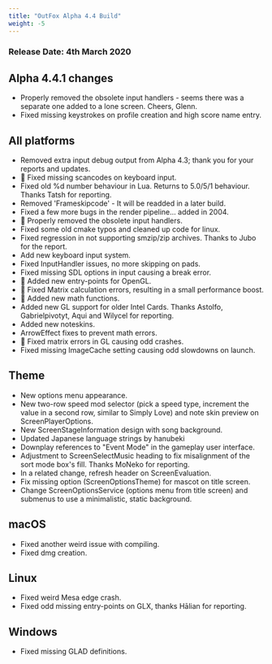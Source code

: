```yaml
---
title: "OutFox Alpha 4.4 Build"
weight: -5
---
```

### Release Date: 4th March 2020

Alpha 4.4.1 changes
-------------------

*   Properly removed the obsolete input handlers - seems there was a separate one added to a lone screen. Cheers, Glenn.
*   Fixed missing keystrokes on profile creation and high score name entry.

All platforms
-------------

*   Removed extra input debug output from Alpha 4.3; thank you for your reports and updates.
*   🐲 Fixed missing scancodes on keyboard input.
*   Fixed old %d number behaviour in Lua. Returns to 5.0/5/1 behaviour. Thanks Tatsh for reporting.
*   Removed 'Frameskipcode' - It will be readded in a later build.
*   Fixed a few more bugs in the render pipeline... added in 2004.
*   🐲 Properly removed the obsolete input handlers.
*   Fixed some old cmake typos and cleaned up code for linux.
*   Fixed regression in not supporting smzip/zip archives. Thanks to Jubo for the report.
*   Add new keyboard input system.
*   Fixed InputHandler issues, no more skipping on pads.
*   Fixed missing SDL options in input causing a break error.
*   🐲 Added new entry-points for OpenGL.
*   🐲 Fixed Matrix calculation errors, resulting in a small performance boost.
*   🐲 Added new math functions.
*   Added new GL support for older Intel Cards. Thanks Astolfo, Gabrielpivotyt, Aqui and Wilycel for reporting.
*   Added new noteskins.
*   ArrowEffect fixes to prevent math errors.
*   🐲 Fixed matrix errors in GL causing odd crashes.
*   Fixed missing ImageCache setting causing odd slowdowns on launch.

Theme
-----

*   New options menu appearance.
*   New two-row speed mod selector (pick a speed type, increment the value in a second row, similar to Simply Love) and note skin preview on ScreenPlayerOptions.
*   New ScreenStageInformation design with song background.
*   Updated Japanese language strings by hanubeki
*   Downplay references to "Event Mode" in the gameplay user interface.
*   Adjustment to ScreenSelectMusic heading to fix misalignment of the sort mode box's fill. Thanks MoNeko for reporting.
*   In a related change, refresh header on ScreenEvaluation.
*   Fix missing option (ScreenOptionsTheme) for mascot on title screen.
*   Change ScreenOptionsService (options menu from title screen) and submenus to use a minimalistic, static background.

macOS
-----

*   Fixed another weird issue with compiling.
*   Fixed dmg creation.

Linux
-----

*   Fixed weird Mesa edge crash.
*   Fixed odd missing entry-points on GLX, thanks Hālian for reporting.

Windows
-------

*   Fixed missing GLAD definitions.